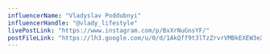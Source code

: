 ```yaml
---
influencerName: "Vladyslav Poddubnyi"
influencerHandle: "@vlady_lifestyle"
livePostLink: "https://www.instagram.com/p/BxXrNuGnsYF/"
postFileLink: "https://lh3.google.com/u/0/d/1AkQff9t3lTzZrvrVMBkEXEW3eXi4cS3e"
---
```

